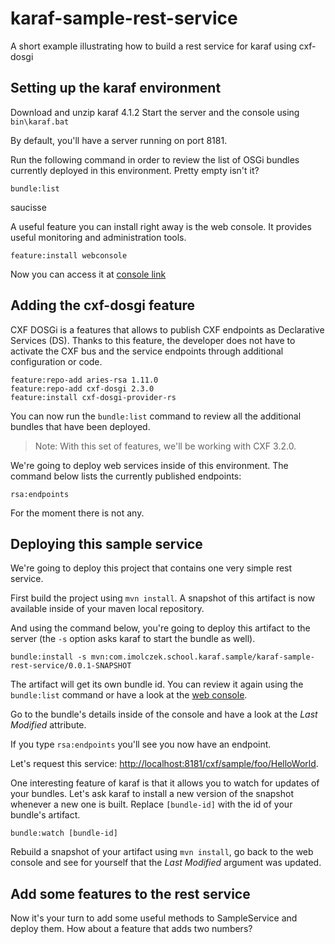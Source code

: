 # karaf-sample-rest-service
A short example illustrating how to build a rest service for karaf using cxf-dosgi

## Setting up the karaf environment

Download and unzip karaf 4.1.2
Start the server and the console using `bin\karaf.bat`

By default, you'll have a server running on port 8181.

Run the following command in order to review the list of OSGi bundles currently deployed in this environment. Pretty empty isn't it?

```
bundle:list
```

saucisse

A useful feature you can install right away is the web console. It provides useful monitoring and administration tools.

```
feature:install webconsole
```

Now you can access it at [console link](http://localhost:8181/system/console)

## Adding the cxf-dosgi feature

CXF DOSGi is a features that allows to publish CXF endpoints as Declarative Services (DS).
Thanks to this feature, the developer does not have to activate the CXF bus and the service endpoints through additional configuration or code.

```
feature:repo-add aries-rsa 1.11.0
feature:repo-add cxf-dosgi 2.3.0
feature:install cxf-dosgi-provider-rs
```

You can now run the `bundle:list` command to review all the additional bundles that have been deployed.

> Note: With this set of features, we'll be working with CXF 3.2.0.

We're going to deploy web services inside of this environment. The command below lists the currently published endpoints:

```
rsa:endpoints
```

For the moment there is not any.

## Deploying this sample service

We're going to deploy this project that contains one very simple rest service.

First build the project using `mvn install`. A snapshot of this artifact is now available inside of your maven local repository.

And using the command below, you're going to deploy this artifact to the server (the `-s` option asks karaf to start the bundle as well).

```
bundle:install -s mvn:com.imolczek.school.karaf.sample/karaf-sample-rest-service/0.0.1-SNAPSHOT
```

The artifact will get its own bundle id. You can review it again using the `bundle:list` command or have a look at the [web console](http://localhost:8181/system/console/bundles).

Go to the bundle's details inside of the console and have a look at the _Last Modified_ attribute.

If you type `rsa:endpoints` you'll see you now have an endpoint.

Let's request this service: [http://localhost:8181/cxf/sample/foo/HelloWorld](http://localhost:8181/cxf/sample/foo/HelloWorld).

One interesting feature of karaf is that it allows you to watch for updates of your bundles. Let's ask karaf to install a new version of the snapshot whenever a new one is built. Replace `[bundle-id]` with the id of your bundle's artifact.

```
bundle:watch [bundle-id]
```

Rebuild a snapshot of your artifact using `mvn install`, go back to the web console and see for yourself that the _Last Modified_ argument was updated.

## Add some features to the rest service

Now it's your turn to add some useful methods to SampleService and deploy them. How about a feature that adds two numbers?
